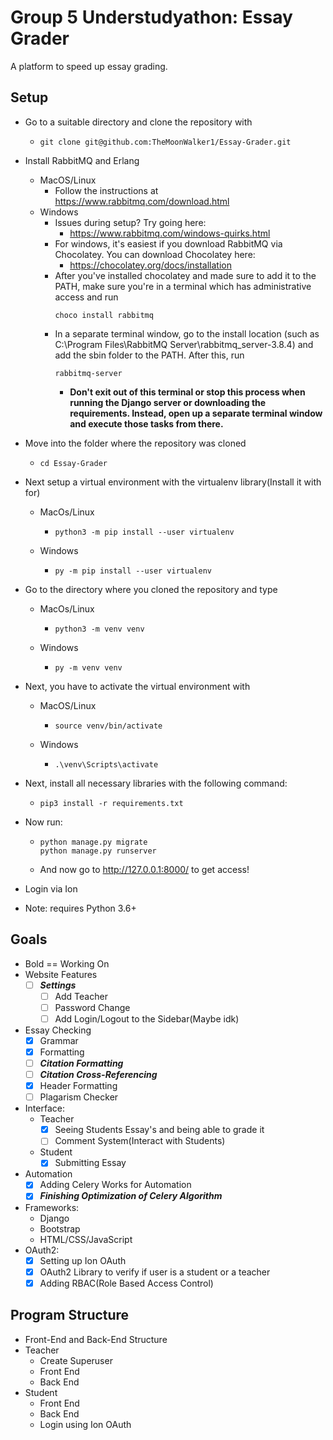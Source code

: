 # Group 5 Understudyathon: Essay Grader

A platform to speed up essay grading.

## Setup

* Go to a suitable directory and clone the repository with
	* ```
  	  git clone git@github.com:TheMoonWalker1/Essay-Grader.git
  	  ```
 * Install RabbitMQ and Erlang
	* MacOS/Linux
		* Follow the instructions at https://www.rabbitmq.com/download.html
	* Windows
		* Issues during setup? Try going here:
			* https://www.rabbitmq.com/windows-quirks.html
		* For windows, it's easiest if you download RabbitMQ via Chocolatey. You can download Chocolatey here:
			* https://chocolatey.org/docs/installation
		* After you've installed chocolatey and made sure to add it to the PATH, make sure you're in a terminal which has administrative access and run 
			```
			choco install rabbitmq
			```
		* In a separate terminal window, go to the install location (such as C:\Program Files\RabbitMQ Server\rabbitmq_server-3.8.4) and add the sbin folder to the PATH. After this, run 
			```
			rabbitmq-server
			```
			* **Don't exit out of this terminal or stop this process when running the Django server or downloading the requirements. Instead, open up a separate terminal window and execute those tasks from there.**

* Move into the folder where the repository was cloned
	* ```
	  cd Essay-Grader
	  ```

* Next setup a virtual environment with the virtualenv library(Install it with for)
	* MacOs/Linux
		* ```
		  python3 -m pip install --user virtualenv
		  ```
	* Windows
		* ```
		  py -m pip install --user virtualenv
		  ```
* Go to the directory where you cloned the repository and type
	* MacOs/Linux
		* ```
		  python3 -m venv venv
		  ```
	* Windows
		* ```
		  py -m venv venv
		  ```
* Next, you have to activate the virtual environment with
	* MacOS/Linux
		* ```
		  source venv/bin/activate
		  ```
	* Windows
		* ```
		  .\venv\Scripts\activate
		  ```
* Next, install all necessary libraries with the following command:
	* ```
	  pip3 install -r requirements.txt
	  ```
* Now run:
	* ```
	  python manage.py migrate
	  python manage.py runserver
	  ```
	* And now go to http://127.0.0.1:8000/ to get access!
* Login via Ion
* Note: requires Python 3.6+

## Goals
* Bold == Working On
* Website Features
	- [ ] ***Settings***
		- [ ] Add Teacher
		- [ ] Password Change
		- [ ] Add Login/Logout to the Sidebar(Maybe idk)
* Essay Checking 
	- [x] Grammar
	- [x] Formatting
	- [ ] ***Citation Formatting***
	- [ ] ***Citation Cross-Referencing***
	- [x] Header Formatting
	- [ ] Plagarism Checker
* Interface:
	* Teacher 
		- [x] Seeing Students Essay's and being able to grade it
		- [ ] Comment System(Interact with Students)
	* Student
		- [x] Submitting Essay
* Automation
	- [x] Adding Celery Works for Automation
	- [x] ***Finishing Optimization of Celery Algorithm***
* Frameworks:
	* Django
	* Bootstrap
	* HTML/CSS/JavaScript
* OAuth2:
	- [x] Setting up Ion OAuth
	- [x] OAuth2 Library to verify if user is a student or a teacher
	- [x] Adding RBAC(Role Based Access Control)

## Program Structure
* Front-End and Back-End Structure
* Teacher
	* Create Superuser
	* Front End
	* Back End
* Student
	* Front End
	* Back End
	* Login using Ion OAuth
